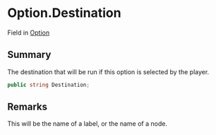 # Option.Destination

Field in [Option](api/csharp/yarn.compiler.basicblock.optionselement.option.md)

## Summary


The destination that will be run if this option is selected
by the player.


```csharp
public string Destination;
```

## Remarks


This will be the name of a label, or the name of a node.


